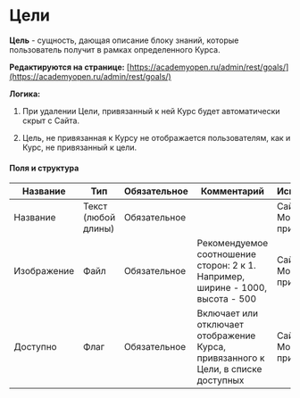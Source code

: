 Цели
============

**Цель** - сущность, дающая описание блоку знаний, которые пользователь получит в рамках определенного Курса.

**Редактируются на странице:** [https://academyopen.ru/admin/rest/goals/](https://academyopen.ru/admin/rest/goals/)

**Логика:**

1) При удалении Цели, привязанный к ней Курс будет автоматически скрыт с Сайта.

2) Цель, не привязанная к Курсу не отображается пользователям, как и Курс, не привязанный к цели.

#### Поля и структура

| Название | Тип | Обязательное | Комментарий | Использование |
| --- | --- | --- | --- | --- |
| Название | Текст (любой длины) | Обязательное |     | Сайт + Мобильные приложения |
| Изображение | Файл | Обязательное | Рекомендуемое соотношение сторон: 2 к 1. Например, ширине - 1000, высота - 500 | Сайт + Мобильные приложения |
| Доступно | Флаг | Обязательное | Включает или отключает отображение Курса, привязанного к Цели, в списке доступных | Сайт + Мобильные приложения |